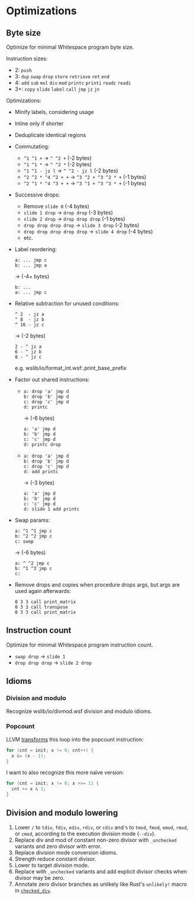 # Optimizations

## Byte size

Optimize for minimal Whitespace program byte size.

Instruction sizes:

- 2: `push`
- 3: `dup` `swap` `drop` `store` `retrieve` `ret` `end`
- 4: `add` `sub` `mul` `div` `mod` `printc` `printi` `readc` `readi`
- 3+: `copy` `slide` `label` `call` `jmp` `jz` `jn`

Optimizations:

- Minify labels, considering usage

- Inline only if shorter

- Deduplicate identical regions

- Commutating:

  - `^1 ^1 +` -> `^ ^2 +` (-2 bytes)
  - `^1 ^1 *` -> `^ ^2 *` (-2 bytes)
  - `^1 ^1 - jz l` -> `^ ^2 - jz l` (-2 bytes)
  - `^2 ^2 * ^4 ^2 + +` -> `^3 ^2 + ^3 ^2 * +` (-1 bytes)
  - `^2 ^1 * ^4 ^3 + +` -> `^3 ^1 + ^3 ^3 * +` (-1 bytes)

- Successive drops:

  - Remove `slide 0` (-4 bytes)
  - `slide 1 drop` -> `drop drop` (-3 bytes)
  - `slide 2 drop` -> `drop drop drop` (-1 bytes)
  - `drop drop drop drop` -> `slide 3 drop` (-2 bytes)
  - `drop drop drop drop drop` -> `slide 4 drop` (-4 bytes)
  - etc.

- Label reordering:

  ```wsa
  a: ... jmp c
  b: ... jmp a
  ```

  -> (-4+ bytes)

  ```wsa
  b: ...
  a: ... jmp c
  ```

- Relative subtraction for unused conditions:

  ```wsa
  ^ 2  - jz a
  ^ 8  - jz b
  ^ 16 - jz c
  ```

  -> (-2 bytes)

  ```wsa
  2 - ^ jz a
  6 - ^ jz b
  8 - ^ jz c
  ```

  e.g. wslib/io/format_int.wsf:.print_base_prefix

- Factor out shared instructions:

  - ```wsa
    a: drop 'a' jmp d
    b: drop 'b' jmp d
    c: drop 'c' jmp d
    d: printc
    ```

    -> (-6 bytes)

    ```wsa
    a: 'a' jmp d
    b: 'b' jmp d
    c: 'c' jmp d
    d: printc drop
    ```

  - ```wsa
    a: drop 'a' jmp d
    b: drop 'b' jmp d
    c: drop 'c' jmp d
    d: add printc
    ```

    -> (-3 bytes)

    ```wsa
    a: 'a' jmp d
    b: 'b' jmp d
    c: 'c' jmp d
    d: slide 1 add printc
    ```

- Swap params:

    ```wsa
    a: ^1 ^1 jmp c
    b: ^2 ^2 jmp c
    c: swap
    ```

    -> (-6 bytes)

    ```wsa
    a: ^ ^2 jmp c
    b: ^1 ^3 jmp c
    c:
    ```

- Remove drops and copies when procedure drops args, but args are used
  again afterwards:

  ```wsa
  0 3 3 call print_matrix
  0 3 3 call transpose
  0 3 3 call print_matrix
  ```

## Instruction count

Optimize for minimal Whitespace program instruction count.

- `swap drop` -> `slide 1`
- `drop drop drop` -> `slide 2 drop`

## Idioms

### Division and modulo

Recognize wslib/io/divmod.wsf division and modulo idioms.

### Popcount

LLVM [transforms](https://github.com/llvm/llvm-project/blob/main/llvm/lib/Transforms/Scalar/LoopIdiomRecognize.cpp#L1449)
this loop into the popcount instruction:

```c
for (cnt = init; x != 0; cnt++) {
  x &= (x - 1);
}
```

I want to also recognize this more naïve version:

```c
for (cnt = init; x != 0; x >>= 1) {
  cnt += x & 1;
}
```

## Division and modulo lowering

1. Lower `/` to `tdiv`, `fdiv`, `ediv`, `rdiv`, or `cdiv` and `%` to
   `tmod`, `fmod`, `emod`, `rmod`, or `cmod`, according to the execution
   division mode (`--div`).
2. Replace div and mod of constant non-zero divisor with `_unchecked`
   variants and zero divisor with error.
3. Replace division mode conversion idioms.
4. Strength reduce constant divisor.
5. Lower to target division mode.
6. Replace with `_unchecked` variants and add explicit divisor checks
   when divisor may be zero.
7. Annotate zero divisor branches as unlikely like Rust's `unlikely!`
   macro in [`checked_div`](https://doc.rust-lang.org/src/core/num/int_macros.rs.html#519).
